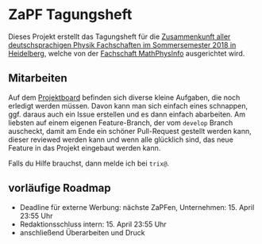# ZaPF Tagungsheft

Dieses Projekt erstellt das Tagungsheft für die [Zusammenkunft aller deutschsprachigen Physik Fachschaften im Sommersemester 2018 in Heidelberg](https://www.zapfinhd.de/), welche von der [Fachschaft MathPhysInfo](http://mathphys.info/) ausgerichtet wird.

## Mitarbeiten
Auf dem [Projektboard](https://github.com/FachschaftMathPhys/zapf-tagungsheft/projects/1) befinden sich diverse kleine Aufgaben, die noch erledigt werden müssen. Davon kann man sich einfach eines schnappen, ggf. daraus auch ein Issue erstellen und es dann einfach abarbeiten. Am liebsten auf einem eigenen Feature-Branch, der vom `develop` Branch auscheckt, damit am Ende ein schöner Pull-Request gestellt werden kann, dieser reviewed werden kann und wenn alle glücklich sind, das neue Feature in das Projekt eingebaut werden kann.

Falls du Hilfe brauchst, dann melde ich bei `trix@`.

## vorläufige Roadmap
* Deadline für externe Werbung: nächste ZaPFen, Unternehmen: 15. April 23:55 Uhr
* Redaktionsschluss intern: 15. April 23:55 Uhr
* anschließend Überarbeiten und Druck
